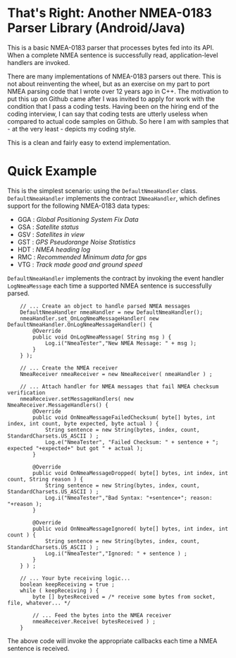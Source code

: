 # That's Right: Another NMEA-0183 Parser Library (Android/Java)

This is a basic NMEA-0183 parser that processes bytes fed into its API. When a complete NMEA sentence is successfully read, application-level handlers are invoked.

There are many implementations of NMEA-0183 parsers out there.  This is not about reinventing the wheel, but as an exercise on my part to port NMEA parsing code that I wrote over 12 years ago in C++.  The motivation to put this up on Github came after I was invited to apply for work with the condition that I pass a coding tests.  Having been on the hiring end of the coding interview, I can say that coding tests are utterly useless when compared to actual code samples on Github.  So here I am with samples that - at the very least - depicts my coding style.

This is a clean and fairly easy to extend implementation.

# Quick Example

This is the simplest scenario: using the `DefaultNmeaHandler` class.  `DefaultNmeaHandler` implements the contract `INmeaHandler`, which defines support for the following NMEA-0183 data types:
* GGA : _Global Positioning System Fix Data_
* GSA : _Satellite status_
* GSV : _Satellites in view_
* GST : _GPS Pseudorange Noise Statistics_
* HDT : _NMEA heading log_
* RMC : _Recommended Minimum data for gps_
* VTG : _Track made good and ground speed_

`DefaultNmeaHandler` implements the contract by invoking the event handler `LogNmeaMessage` each time a supported NMEA sentence is successfully parsed.
    
        // ... Create an object to handle parsed NMEA messages
        DefaultNmeaHandler nmeaHandler = new DefaultNmeaHandler();
        nmeaHandler.set_OnLogNmeaMessageHandler( new DefaultNmeaHandler.OnLogNmeaMessageHandler() {
            @Override
            public void OnLogNmeaMessage( String msg ) {
                Log.i("NmeaTester","New NMEA Message: " + msg );
            }
        } );

        // ... Create the NMEA receiver
        NmeaReceiver nmeaReceiver = new NmeaReceiver( nmeaHandler ) ;

        // ... Attach handler for NMEA messages that fail NMEA checksum verification
        nmeaReceiver.setMessageHandlers( new NmeaReceiver.MessageHandlers() {
            @Override
            public void OnNmeaMessageFailedChecksum( byte[] bytes, int index, int count, byte expected, byte actual ) {
                String sentence = new String(bytes, index, count, StandardCharsets.US_ASCII ) ;
                Log.e("NmeaTester", "Failed Checksum: " + sentence + "; expected "+expected+" but got " + actual );
            }

            @Override
            public void OnNmeaMessageDropped( byte[] bytes, int index, int count, String reason ) {
                String sentence = new String(bytes, index, count, StandardCharsets.US_ASCII ) ;
                Log.i("NmeaTester","Bad Syntax: "+sentence+"; reason: "+reason );
            }

            @Override
            public void OnNmeaMessageIgnored( byte[] bytes, int index, int count ) {
                String sentence = new String(bytes, index, count, StandardCharsets.US_ASCII ) ;
                Log.i("NmeaTester","Ignored: " + sentence ) ;
            }
        } ) ;

        // ... Your byte receiving logic...
        boolean keepReceiving = true ;
        while ( keepReceiving ) {
            byte [] bytesReceived = /* receive some bytes from socket, file, whatever... */

            // ... Feed the bytes into the NMEA receiver
            nmeaReceiver.Receive( bytesReceived ) ;
        }



The above code will invoke the appropriate callbacks each time a NMEA sentence is received.
